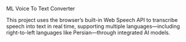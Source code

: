 ML Voice To Text Converter

This project uses the browser’s built-in Web Speech API to transcribe speech into text in real time, supporting multiple languages—including right-to-left languages like Persian—through integrated AI models.
